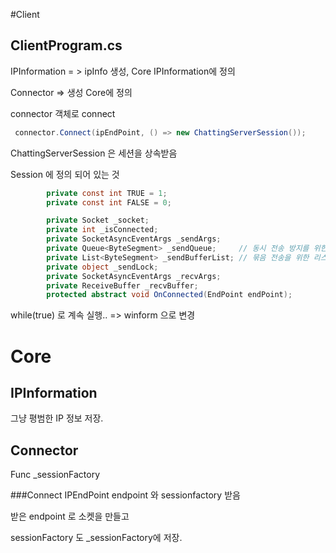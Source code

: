 ﻿#Client

## ClientProgram.cs

IPInformation = > ipInfo 생성,  Core IPInformation에 정의

Connector => 생성 Core에 정의

connector 객체로 connect
```c#
 connector.Connect(ipEndPoint, () => new ChattingServerSession());
```

ChattingServerSession 은 세션을 상속받음

Session 에 정의 되어 있는 것

```c#
        private const int TRUE = 1;
        private const int FALSE = 0;

        private Socket _socket;
        private int _isConnected;
        private SocketAsyncEventArgs _sendArgs;
        private Queue<ByteSegment> _sendQueue;     // 동시 전송 방지를 위한 큐
        private List<ByteSegment> _sendBufferList; // 묶음 전송을 위한 리스트
        private object _sendLock;
        private SocketAsyncEventArgs _recvArgs;
        private ReceiveBuffer _recvBuffer;
        protected abstract void OnConnected(EndPoint endPoint);


```

while(true) 로 계속 실행.. => winform 으로 변경


# Core 

## IPInformation 

그냥 평범한 IP 정보 저장. 

## Connector

Func<Session> _sessionFactory

###Connect
IPEndPoint endpoint 와 sessionfactory 받음

받은 endpoint 로 소켓을 만들고

sessionFactory 도 _sessionFactory에 저장. 


